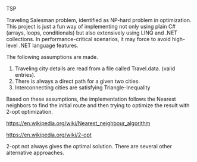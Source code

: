 TSP

Traveling Salesman problem, identified as NP-hard problem in optimization. This project is just a fun way of implementing not only using plain C# (arrays, loops, conditionals) but also extensively using LINQ and .NET collections. In performance-critical scenarios, it may force to avoid high-level .NET language features. 

The following assumptions are made.
1. Traveling city details are read from a file called Travel.data. (valid entries).
2.  There is always a direct path for a given two cities.
4. Interconnecting cities are satisfying Triangle-Inequality

Based on these assumptions, the implementation follows the Nearest neighbors to find the initial route and then trying to optimize the result with 2-opt optimization. 

https://en.wikipedia.org/wiki/Nearest_neighbour_algorithm

https://en.wikipedia.org/wiki/2-opt

2-opt  not always gives the optimal solution. There are several other alternative approaches. 
